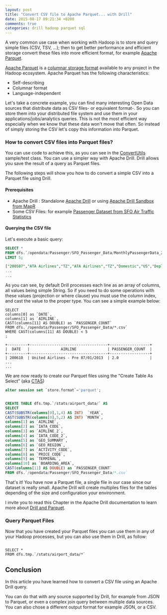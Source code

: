 ```yaml
---
layout: post
title: "Convert CSV file to Apache Parquet... with Drill"
date: 2015-08-17 09:21:34 +0200
comments: true
categories: drill hadoop parquet sql
---
```


A very common use case when working with Hadoop is to store and query simple files (CSV, TSV, ...); then to get better performance and efficient storage convert these files into more efficient format, for example [Apache Parquet](https://parquet.apache.org/). 

[Apache Parquet](https://parquet.apache.org/) is a [columnar storage format](https://en.wikipedia.org/wiki/Column-oriented_DBMS) available to any project in the Hadoop ecosystem. Apache Parquet has the following characteristics:

* Self-describing
* Columnar format
* Language-independent

Let's take a concrete example, you can find many interesting Open Data sources that distribute data as CSV files- or equivalent format-. So you can store them into your distributed file system and use them in your applications/jobs/analytics queries. This is not the most efficient way especially when we know that these data won't move that often. So instead of simply storing the CSV let's copy this information into Parquet.


### How to convert CSV files into Parquet files?

You can use code to achieve this, as you can see in the [ConvertUtils](https://github.com/Parquet/parquet-compatibility/blob/master/parquet-compat/src/test/java/parquet/compat/test/ConvertUtils.java) sample/test class. You can use a simpler way with Apache Drill. Drill allows you save the result of a query as Parquet files. 

The following steps will show you how to do convert a simple CSV into a Parquet file using Drill.


<!-- more -->


#### Prerequisites

* Apache Drill : Standalone [Apache Drill](https://drill.apache.org/) or using [Apache Drill Sandbox from MapR](https://www.mapr.com/products/mapr-sandbox-hadoop/download-sandbox-drill)
* Some CSV Files: for example [Passenger Dataset from SFO Air Traffic Statistics](http://www.flysfo.com/media/facts-statistics/air-traffic-statistics)


#### Querying the CSV file

Let's execute a basic query:

```sql
SELECT * 
FROM dfs.`/opendata/Passenger/SFO_Passenger_Data/MonthlyPassengerData_200507_to_201503.csv`
LIMIT 5;

["200507","ATA Airlines","TZ","ATA Airlines","TZ","Domestic","US","Deplaned","Low Fare","Terminal 1","B","27271\r"]
...
...
```
As you can see, by default Drill processes each line as an array of columns, all values being simple String. So if you need to do some operations with these values (projection or where clause) you must use the column index, and cast the value to the proper type. You can see a simple example below:

```
SELECT 
columns[0] as `DATE`,
columns[1] as `AIRLINE`,
CAST(columns[11] AS DOUBLE) as `PASSENGER_COUNT`
FROM dfs.`/opendata/Passenger/SFO_Passenger_Data/*.csv`
WHERE CAST(columns[11] AS DOUBLE) < 5
;

+---------+-----------------------------------+------------------+
|  DATE   |              AIRLINE              | PASSENGER_COUNT  |
+---------+-----------------------------------+------------------+
| 200610  | United Airlines - Pre 07/01/2013  | 2.0              |
...
...
```

We are now ready to create our Parquet files using the "Create Table As Select" (aka [CTAS](http://drill.apache.org/docs/create-table-as-ctas-command/))

``` sql
alter session set `store.format`='parquet';


CREATE TABLE dfs.tmp.`/stats/airport_data/` AS
SELECT
CAST(SUBSTR(columns[0],1,4) AS INT)  `YEAR`,
CAST(SUBSTR(columns[0],5,2) AS INT) `MONTH`,
columns[1] as `AIRLINE`,
columns[2] as `IATA_CODE`,
columns[3] as `AIRLINE_2`,
columns[4] as `IATA_CODE_2`,
columns[5] as `GEO_SUMMARY`,
columns[6] as `GEO_REGION`,
columns[7] as `ACTIVITY_CODE`,
columns[8] as `PRICE_CODE`,
columns[9] as `TERMINAL`,
columns[10] as `BOARDING_AREA`,
CAST(columns[11] AS DOUBLE) as `PASSENGER_COUNT`
FROM dfs.`/opendata/Passenger/SFO_Passenger_Data/*.csv`

```

That's it! You have now a Parquet file, a single file in our case since our dataset is really small. Apache Drill will create multiples files for the tables depending of the size and configuration your environment.


I invite you to read this Chapter in the Apache Drill documentation to learn more about [Drill and Parquet](https://drill.apache.org/docs/parquet-format/).


### Query Parquet Files

Now that you have created your Parquet files you can use them in any of your Hadoop processes, but you can also use them in Drill, as follow:

```

SELECT *
FROM dfs.tmp.`/stats/airport_data/*`

```

## Conclusion

In this article you have learned how to convert a CSV file using an Apache Drill query. 

You can do that with any source supported by Drill, for example from JSON to Parquet, or even a complex join query between multiple data sources. You can also chose a different output format for example JSON, or a CSV.

